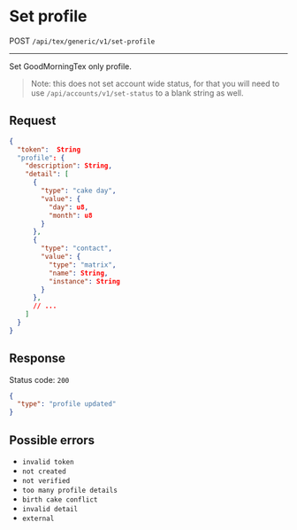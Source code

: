 # Set profile

POST `/api/tex/generic/v1/set-profile`

---

Set GoodMorningTex only profile.

> Note: this does not set account wide status, for that you will need to use `/api/accounts/v1/set-status` to a blank string as well.

## Request

```json
{
  "token":  String
  "profile": {
    "description": String,
    "detail": [
      {
        "type": "cake day",
        "value": {
          "day": u8,
          "month": u8
        }
      },
      {
        "type": "contact",
        "value": {
          "type": "matrix",
          "name": String,
          "instance": String
        }
      },
      // ...
    ]
  }
}
```

## Response

Status code: `200`

```json
{
  "type": "profile updated"
}
```

## Possible errors

- `invalid token`
- `not created`
- `not verified`
- `too many profile details`
- `birth cake conflict`
- `invalid detail`
- `external`
